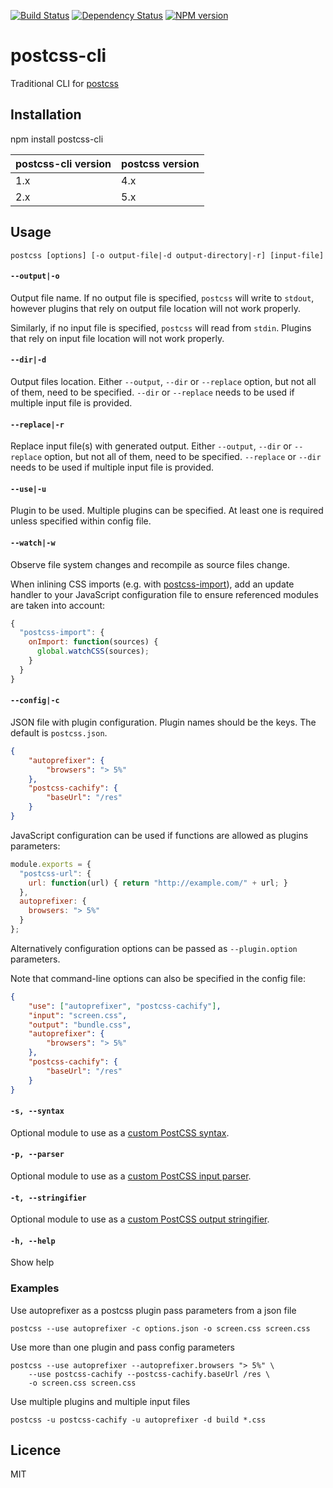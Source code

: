[![Build Status](https://img.shields.io/travis/code42day/postcss-cli.svg)](http://travis-ci.org/code42day/postcss-cli)
[![Dependency Status](https://img.shields.io/gemnasium/code42day/postcss-cli.svg)](https://gemnasium.com/code42day/postcss-cli)
[![NPM version](https://img.shields.io/npm/v/postcss-cli.svg)](http://badge.fury.io/js/postcss-cli)

# postcss-cli

Traditional CLI for [postcss]

## Installation

npm install postcss-cli

| postcss-cli version | postcss version |
| ---- | ---- |
| 1.x | 4.x |
| 2.x | 5.x |

## Usage

    postcss [options] [-o output-file|-d output-directory|-r] [input-file]

#### `--output|-o`

Output file name. If no output file is specified, `postcss` will write to `stdout`, however plugins
that rely on output file location will not work properly.

Similarly, if no input file is specified, `postcss` will read from `stdin`.
Plugins that rely on input file location will not work properly.

#### `--dir|-d`

Output files location. Either `--output`, `--dir` or `--replace` option, but not all of them, need to be specified.
`--dir` or `--replace` needs to be used if multiple input file is provided.

#### `--replace|-r`

Replace input file(s) with generated output. Either `--output`, `--dir` or `--replace` option, but not all of them, need to be specified.
`--replace` or `--dir` needs to be used if multiple input file is provided.

#### `--use|-u`

Plugin to be used. Multiple plugins can be specified. At least one is required unless specified
within config file.

#### `--watch|-w`

Observe file system changes and recompile as source files change.

When inlining CSS imports (e.g. with [postcss-import]), add an update handler
to your JavaScript configuration file to ensure referenced modules are taken
into account:

```js
{
  "postcss-import": {
    onImport: function(sources) {
      global.watchCSS(sources);
    }
  }
}
```

#### `--config|-c`

JSON file with plugin configuration. Plugin names should be the keys. The default is `postcss.json`.

````json
{
    "autoprefixer": {
        "browsers": "> 5%"
    },
    "postcss-cachify": {
        "baseUrl": "/res"
    }
}
````

JavaScript configuration can be used if functions are allowed as plugins parameters:

````js
module.exports = {
  "postcss-url": {
    url: function(url) { return "http://example.com/" + url; }
  },
  autoprefixer: {
    browsers: "> 5%"
  }
};
````
Alternatively configuration options can be passed as `--plugin.option` parameters.

Note that command-line options can also be specified in the config file:

````json
{
    "use": ["autoprefixer", "postcss-cachify"],
    "input": "screen.css",
    "output": "bundle.css",
    "autoprefixer": {
        "browsers": "> 5%"
    },
    "postcss-cachify": {
        "baseUrl": "/res"
    }
}
````

#### `-s, --syntax`

Optional module to use as a [custom PostCSS syntax](https://github.com/postcss/postcss#custom-syntaxes).

#### `-p, --parser`

Optional module to use as a [custom PostCSS input parser](https://github.com/postcss/postcss#custom-syntaxes).

#### `-t, --stringifier`

Optional module to use as a [custom PostCSS output stringifier](https://github.com/postcss/postcss#custom-syntaxes).

#### `-h, --help`

Show help

### Examples

Use autoprefixer as a postcss plugin pass parameters from a json file

    postcss --use autoprefixer -c options.json -o screen.css screen.css

Use more than one plugin and pass config parameters

    postcss --use autoprefixer --autoprefixer.browsers "> 5%" \
        --use postcss-cachify --postcss-cachify.baseUrl /res \
        -o screen.css screen.css

Use multiple plugins and multiple input files

    postcss -u postcss-cachify -u autoprefixer -d build *.css

## Licence

MIT

[postcss]: https://github.com/postcss/postcss
[postcss-import]: https://github.com/postcss/postcss-import
